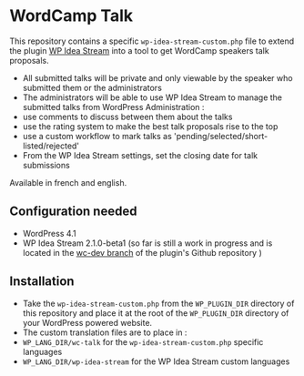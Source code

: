 WordCamp Talk
=============

This repository contains a specific `wp-idea-stream-custom.php` file to extend the plugin [WP Idea Stream](https://wordpress.org/plugins/wp-idea-stream) into a tool to get WordCamp speakers talk proposals.

+ All submitted talks will be private and only viewable by the speaker who submitted them or the administrators
+ The administrators will be able to use WP Idea Stream to manage the submitted talks from WordPress Administration :
 + use comments to discuss between them about the talks
 + use the rating system to make the best talk proposals rise to the top
 + use a custom workflow to mark talks as 'pending/selected/short-listed/rejected'
 + From the WP Idea Stream settings, set the closing date for talk submissions

Available in french and english.

Configuration needed
--------------------

+ WordPress 4.1
+ WP Idea Stream 2.1.0-beta1 (so far is still a work in progress and is located in the [wc-dev branch](https://github.com/imath/wp-idea-stream/tree/wc-dev) of the plugin's Github repository )

Installation
------------

+ Take the `wp-idea-stream-custom.php` from the `WP_PLUGIN_DIR` directory of this repository and place it at the root of the `WP_PLUGIN_DIR` directory of your WordPress powered website.
+ The custom translation files are to place in :
 + `WP_LANG_DIR/wc-talk` for the `wp-idea-stream-custom.php` specific languages
 + `WP_LANG_DIR/wp-idea-stream` for the WP Idea Stream custom languages
